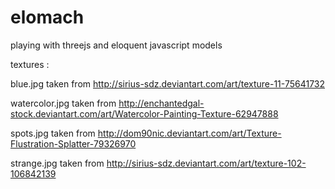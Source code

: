 # elomach
playing with threejs and eloquent javascript models

textures :

blue.jpg taken from http://sirius-sdz.deviantart.com/art/texture-11-75641732

watercolor.jpg taken from http://enchantedgal-stock.deviantart.com/art/Watercolor-Painting-Texture-62947888

spots.jpg taken from http://dom90nic.deviantart.com/art/Texture-Flustration-Splatter-79326970

strange.jpg taken from http://sirius-sdz.deviantart.com/art/texture-102-106842139


